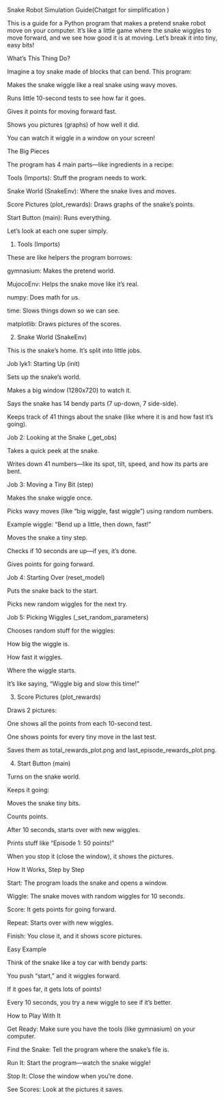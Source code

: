 Snake Robot Simulation Guide(Chatgpt for  simplification )

This is a guide for a Python program that makes a pretend snake robot move on your computer. It’s like a little game where the snake wiggles to move forward, and we see how good it is at moving. Let’s break it into tiny, easy bits!



What’s This Thing Do?

Imagine a toy snake made of blocks that can bend. This program:





Makes the snake wiggle like a real snake using wavy moves.



Runs little 10-second tests to see how far it goes.



Gives it points for moving forward fast.



Shows you pictures (graphs) of how well it did.

You can watch it wiggle in a window on your screen!



The Big Pieces

The program has 4 main parts—like ingredients in a recipe:





Tools (Imports): Stuff the program needs to work.



Snake World (SnakeEnv): Where the snake lives and moves.



Score Pictures (plot_rewards): Draws graphs of the snake’s points.



Start Button (main): Runs everything.

Let’s look at each one super simply.



1. Tools (Imports)

These are like helpers the program borrows:





gymnasium: Makes the pretend world.



MujocoEnv: Helps the snake move like it’s real.



numpy: Does math for us.



time: Slows things down so we can see.



matplotlib: Draws pictures of the scores.



2. Snake World (SnakeEnv)

This is the snake’s home. It’s split into little jobs.

Job lyk1: Starting Up (init)





Sets up the snake’s world.



Makes a big window (1280x720) to watch it.



Says the snake has 14 bendy parts (7 up-down, 7 side-side).



Keeps track of 41 things about the snake (like where it is and how fast it’s going).

Job 2: Looking at the Snake (_get_obs)





Takes a quick peek at the snake.



Writes down 41 numbers—like its spot, tilt, speed, and how its parts are bent.

Job 3: Moving a Tiny Bit (step)





Makes the snake wiggle once.



Picks wavy moves (like “big wiggle, fast wiggle”) using random numbers.



Example wiggle: “Bend up a little, then down, fast!”



Moves the snake a tiny step.



Checks if 10 seconds are up—if yes, it’s done.



Gives points for going forward.

Job 4: Starting Over (reset_model)





Puts the snake back to the start.



Picks new random wiggles for the next try.

Job 5: Picking Wiggles (_set_random_parameters)





Chooses random stuff for the wiggles:





How big the wiggle is.



How fast it wiggles.



Where the wiggle starts.



It’s like saying, “Wiggle big and slow this time!”



3. Score Pictures (plot_rewards)





Draws 2 pictures:





One shows all the points from each 10-second test.



One shows points for every tiny move in the last test.



Saves them as total_rewards_plot.png and last_episode_rewards_plot.png.



4. Start Button (main)





Turns on the snake world.



Keeps it going:





Moves the snake tiny bits.



Counts points.



After 10 seconds, starts over with new wiggles.



Prints stuff like “Episode 1: 50 points!”



When you stop it (close the window), it shows the pictures.



How It Works, Step by Step





Start: The program loads the snake and opens a window.



Wiggle: The snake moves with random wiggles for 10 seconds.



Score: It gets points for going forward.



Repeat: Starts over with new wiggles.



Finish: You close it, and it shows score pictures.



Easy Example

Think of the snake like a toy car with bendy parts:





You push “start,” and it wiggles forward.



If it goes far, it gets lots of points!



Every 10 seconds, you try a new wiggle to see if it’s better.



How to Play With It





Get Ready: Make sure you have the tools (like gymnasium) on your computer.



Find the Snake: Tell the program where the snake’s file is.



Run It: Start the program—watch the snake wiggle!



Stop It: Close the window when you’re done.



See Scores: Look at the pictures it saves.
